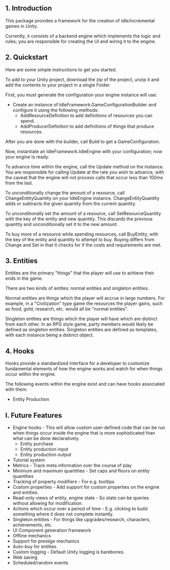 ## 1. Introduction
This package provides a framework for the creation of idle/incremental games in Unity.

Currently, it consists of a backend engine which implements the logic and rules; you are responsible for creating the UI and wiring it to the engine.

## 2. Quickstart
Here are some simple instructions to get you started.

To add to your Unity project, download the zip of the project, unzip it and add the contents to your project in a single Folder.

First, you must generate the configuration your engine instance will use:

* Create an instance of IdleFramework.GameConfigurationBuilder and configure it using the following methods:
	* AddResourceDefinition to add definitions of resources you can spend.
	* AddProducerDefinition to add definitions of things that produce resources.

After you are done with the builder, call Build to get a GameConfiguration.

Now, instantiate an IdleFramework.IdleEngine with your configuration; now your engine is ready.

To advance time within the engine, call the Update method on the instance. You are responsible for calling Update at the rate you wish to advance, with the caveat that the engine will not process calls that occur less than 100ms from the last.

To unconditionally change the amount of a resource, call ChangeEntityQuantity on your IdleEngine instance. ChangeEntityQuantity adds or subtracts the given quantity from the current quantity.

To unconditionally set the amount of a resource, call SetResourceQuantity with the key of the entity and new quantity. This discards the previous quantity and unconditionally set it to the new amount.

To buy more of a resource while spending resources, call BuyEntity, with the key of the entity and quantity to attempt to buy. Buying differs from Change and Set in that it checks for if the costs and requirements are met.

## 3. Entities
Entities are the primary "things" that the player will use to achieve their ends in the game.

There are two kinds of entites: normal entities and singleton entities.

Normal entities are things which the player will accrue in large numbers. For example, in a "Civilization" type game the resources the player gains, such as food, gold, research, etc. would all be "normal entities".

Singleton entities are things which the player will have which are distinct from each other. In an RPG style game, party members would likely be defined as singleton entities. Singleton entities are defined as templates, with each instance being a distinct object.

## 4. Hooks
Hooks provide a standardized interface for a developer to customize fundamental elements of how the engine works and watch for when things occur within the engine.

The following events within the engine exist and can have hooks associated with them:
* Entity Production

## I. Future Features
* Engine hooks - This will allow custom user-defined code that can be run when things occur inside the engine that is more sophisticated than what can be done declaratively.
	- Entity purchase
	- Entity production input
	- Entity production output
* Tutorial system
* Metrics - Track meta information over the course of play
* Minimum and maximum quantities - Set caps and floors on entity quantities
* Tracking of property modifiers - For e.g. tooltips
* Custom properties - Add support for custom properties on the engine and entities.
* Read-only views of entity, engine state - So state can be queries without allowing for modification.
* Actions which occur over a period of time - E.g. clicking to build something where it does not complete instantly.
* Singleton entities - For things like upgrades/research, characters, achievements, etc.
* UI Component generation framework
* Offline mechanics
* Support for prestige mechanics
* Auto-buy for entities.
* Custom logging - Default Unity logging is barebones.
* Web saving
* Scheduled/random events
